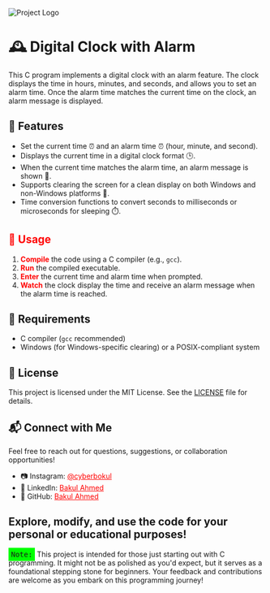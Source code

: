 ![Project Logo](https://u-static.fotor.com/images/text-to-image/result/PRO-4e1a1136c0c44469aa0473040b7128c1.jpg)


# 🕰️ Digital Clock with Alarm

This C program implements a digital clock with an alarm feature. The clock displays the time in hours, minutes, and seconds, and allows you to set an alarm time. Once the alarm time matches the current time on the clock, an alarm message is displayed.

## 🌟 Features

- Set the current time ⏰ and an alarm time ⏰ (hour, minute, and second).
- Displays the current time in a digital clock format 🕒.
- When the current time matches the alarm time, an alarm message is shown 🔔.
- Supports clearing the screen for a clean display on both Windows and non-Windows platforms 🧹.
- Time conversion functions to convert seconds to milliseconds or microseconds for sleeping ⏱️.

## <span style="color:red">🚀 Usage</span>

1. <span style="color:red"><b>Compile</b></span> the code using a C compiler (e.g., <code>gcc</code>).
2. <span style="color:red"><b>Run</b></span> the compiled executable.
3. <span style="color:red"><b>Enter</b></span> the current time and alarm time when prompted.
4. <span style="color:red"><b>Watch</b></span> the clock display the time and receive an alarm message when the alarm time is reached.

## 📜 Requirements

- C compiler (<code>gcc</code> recommended)
- Windows (for Windows-specific clearing) or a POSIX-compliant system

## 📝 License

This project is licensed under the MIT License. See the <a href="LICENSE">LICENSE</a> file for details.

## 📬 Connect with Me

Feel free to reach out for questions, suggestions, or collaboration opportunities!

- 📷 Instagram: <a href="https://instagram.com/cyberbokul" style="color:red">@cyberbokul</a>
- 💼 LinkedIn: <a href="https://www.linkedin.com/in/cyberbokul/" style="color:red">Bakul Ahmed</a>
- 📁 GitHub: <a href="https://github.com/bakul3014" style="color:red">Bakul Ahmed</a>

Explore, modify, and use the code for your personal or educational purposes!
---
<kbd style="background-color: #00FF00; padding: 5px;">Note:</kbd> This project is intended for those just starting out with C programming. It might not be as polished as you'd expect, but it serves as a foundational stepping stone for beginners. Your feedback and contributions are welcome as you embark on this programming journey!
